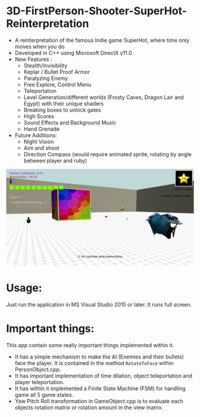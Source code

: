 # 3D-FirstPerson-Shooter-SuperHot-Reinterpretation
- A reinterpretation of the famous Indie game SuperHot, where time only moves when you do
- Developed in C++ using Microsoft DirectX v11.0 <br />
- New Features :
  - Stealth/Invisibility
  - Keplar / Bullet Proof Armor
  - Paralyzing Enemy
  - Free Explore, Control Menu
  - Teleportation
  - Level Generation/different worlds (Frosty Caves, Dragon Lair and Egypt) with their unique shaders
  - Breaking boxes to unlock gates
  - High Scores
  - Sound Effects and Background Music
  - Hand Grenade
- Future Additions:
  - Night Vision
  - Aim and shoot
  - Direction Compass (would require animated sprite, rotating by angle between player and ruby) 
  
![Image](/game.png?raw=true "3D First Person Shooter Super Hot v2.0")

# Usage:
Just run the application in MS Visual Studio 2015 or later. It runs full screen.

# Important things:
This app contain some really important things implemented within it. 
- It has a simple mechanism to make the AI (Enemies and their bullets) face the player. It is contained in the method ```RotateToFace``` within PersonObject.cpp. 
- It has important implementation of time dilation, object teleportation and player teleportation.
- It has within it implemented a Finite State Machine (FSM) for handling game all 5 game states.
- Yaw Pitch Roll transformation in GameObject.cpp is to evaluate each objects rotation matrix or rotation amount in the view matrix.
